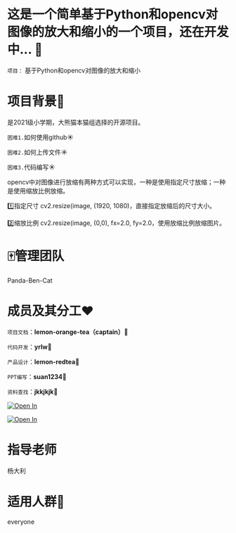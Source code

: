 ****这是一个简单基于Python和opencv对图像的放大和缩小的一个项目，还在开发中...
:panda_face:****
=


``项目：``
基于Python和opencv对图像的放大和缩小

项目背景:school:
=
是2021级小学期，大熊猫本猫组选择的开源项目。

``困难1.``如何使用github:sunny:

``困难2.``如何上传文件:sunny:

``困难3.``代码编写:sunny:



opencv中对图像进行放缩有两种方式可以实现，一种是使用指定尺寸放缩；一种是使用缩放比例放缩。

:one:指定尺寸
cv2.resize(image, (1920, 1080)，直接指定放缩后的尺寸大小。

:two:缩放比例
cv2.resize(image, (0,0), fx=2.0, fy=2.0，使用放缩比例放缩图片。



:mahjong:管理团队
=

Panda-Ben-Cat

成员及其分工:hearts:
=

``项目文档``：**lemon-orange-tea（captain）:purple_heart:**

``代码开发``：**yrlw:blue_heart:**

``产品设计``：**lemon-redtea:black_heart:**

``PPT编写``：**suan1234:yellow_heart:**

``资料查找``：**jkkjkjk:green_heart:**

[![Open In ](https://tse3-mm.cn.bing.net/th/id/OIP-C.YmXcAvbg-gSvaCiXzhuSNgHaDm?pid=ImgDet&rs=1)](https://github.com/Bistu-OSSDT-2022/Panda-Ben-Cat/blob/main/FAQ.txt)


[![Open In ](https://tse1-mm.cn.bing.net/th/id/OIP-C.ubRL8k6U1SuJPa3NW8eW5wHaCR?pid=ImgDet&rs=1)](https://github.com/Bistu-OSSDT-2022/Panda-Ben-Cat/blob/main/Install.txt)


指导老师
=

杨大利

适用人群:two_men_holding_hands:
=

everyone

